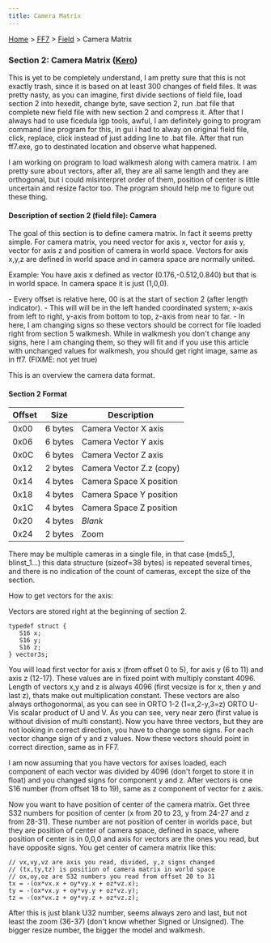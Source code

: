 ```yaml
---
title: Camera Matrix
---
```


[Home](Main%20Page.md) > [FF7](FF7.md) > [Field](FF7/Field.md) > Camera Matrix

### Section 2: Camera Matrix ([Kero][])

This is yet to be completely understand, I am pretty sure that this is
not exactly trash, since it is based on at least 300 changes of field
files. It was pretty nasty, as you can imagine, first divide sections of
field file, load section 2 into hexedit, change byte, save section 2,
run .bat file that complete new field file with new section 2 and
compress it. After that I always had to use ficedula lgp tools, awful, I
am definitely going to program command line program for this, in gui i
had to alway on original field file, click, replace, click instead of
just adding line to .bat file. After that run ff7.exe, go to destinated
location and observe what happened.

I am working on program to load walkmesh along with camera matrix. I am
pretty sure about vectors, after all, they are all same length and they
are orthogonal, but i could misinterpret order of them, position of
center is little uncertain and resize factor too. The program should
help me to figure out these thing.

#### Description of section 2 (field file): Camera

The goal of this section is to define camera matrix. In fact it seems
pretty simple. For camera matrix, you need vector for axis x, vector for
axis y, vector for axis z and position of camera in world space. Vectors
for axis x,y,z are defined in world space and in camera space are
normally united.

Example: You have axis x defined as vector (0.176,-0.512,0.840) but that
is in world space. In camera space it is just (1,0,0).

\- Every offset is relative here, 00 is at the start of section 2 (after
length indicator). - This will will be in the left handed coordinated
system; x-axis from left to right, y-axis from bottom to top, z-axis
from near to far. - In here, I am changing signs so these vectors should
be correct for file loaded right from section 5 walkmesh. While in
walkmesh you don't change any signs, here I am changing them, so they
will fit and if you use this article with unchanged values for walkmesh,
you should get right image, same as in ff7. (FIXME: not yet true)

This is an overview the camera data format.

#### Section 2 Format

| Offset | Size    | Description              |
|--------|---------|--------------------------|
| 0x00   | 6 bytes | Camera Vector X axis     |
| 0x06   | 6 bytes | Camera Vector Y axis     |
| 0x0C   | 6 bytes | Camera Vector Z axis     |
| 0x12   | 2 bytes | Camera Vector Z.z (copy) |
| 0x14   | 4 bytes | Camera Space X position  |
| 0x18   | 4 bytes | Camera Space Y position  |
| 0x1C   | 4 bytes | Camera Space Z position  |
| 0x20   | 4 bytes | *Blank*                  |
| 0x24   | 2 bytes | Zoom                     |

There may be multiple cameras in a single file, in that case (mds5\_1,
blinst\_1...) this data structure (sizeof=38 bytes) is repeated several
times, and there is no indication of the count of cameras, except the
size of the section.

How to get vectors for the axis:

Vectors are stored right at the beginning of section 2.

`typedef struct {`  
`   S16 x;`  
`   S16 y;`  
`   S16 z;`  
`} vector3s;`

You will load first vector for axis x (from offset 0 to 5), for axis y
(6 to 11) and axis z (12-17). These values are in fixed point with
multiply constant 4096. Length of vectors x,y and z is always 4096
(first vecsize is for x, then y and last z), thats make out
multiplication constant. These vectors are also always orthogonormal, as
you can see in ORTO 1-2 (1=x,2-y,3=z) ORTO U-Vis scalar product of U and
V. As you can see, very near zero (first value is without division of
multi constant). Now you have three vectors, but they are not looking in
correct direction, you have to change some signs. For each vector change
sign of y and z values. Now these vectors should point in correct
direction, same as in FF7.

I am now assuming that you have vectors for axises loaded, each
component of each vector was divided by 4096 (don't forget to store it
in float) and you changed signs for component y and z. After vectors is
one S16 number (from offset 18 to 19), same as z component of vector for
z axis.

Now you want to have position of center of the camera matrix. Get three
S32 numbers for position of center (x from 20 to 23, y from 24-27 and z
from 28-31). These number are not position of center in worlds pace, but
they are position of center of camera space, defined in space, where
position of center is in 0,0,0 and axis for vectors are the ones you
read, but have opposite signs. You get center of camera matrix like
this:

`// vx,vy,vz are axis you read, divided, y,z signs changed`  
`// (tx,ty,tz) is position of camera matrix in world space`  
`// ox,oy,oz are S32 numbers you read from offset 20 to 31`  
`tx = -(ox*vx.x + oy*vy.x + oz*vz.x);`  
`ty = -(ox*vx.y + oy*vy.y + oz*vz.y);`  
`tz = -(ox*vx.z + oy*vy.z + oz*vz.z);`

After this is just blank U32 number, seems always zero and last, but not
least the zoom (36-37) (don't know whether Signed or Unsigned). The
bigger resize number, the bigger the model and walkmesh.

  [Kero]: ../../../User:Kero.md "wikilink"
